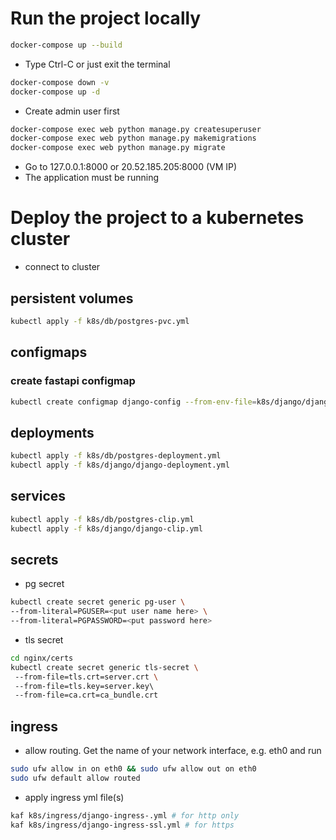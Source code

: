 # Run the project locally

```bash
docker-compose up --build
```
* Type Ctrl-C or just exit the terminal
```bash
docker-compose down -v
docker-compose up -d
```
* Create admin user first
```bash
docker-compose exec web python manage.py createsuperuser
docker-compose exec web python manage.py makemigrations
docker-compose exec web python manage.py migrate
```
* Go to 127.0.0.1:8000 or 20.52.185.205:8000 (VM IP)
* The application must be running

# Deploy the project to a kubernetes cluster

* connect to cluster

## persistent volumes
```bash
kubectl apply -f k8s/db/postgres-pvc.yml
```
## configmaps
### create fastapi configmap
```bash
kubectl create configmap django-config --from-env-file=k8s/django/django.env
```

## deployments
```bash
kubectl apply -f k8s/db/postgres-deployment.yml
kubectl apply -f k8s/django/django-deployment.yml
```

## services
```bash
kubectl apply -f k8s/db/postgres-clip.yml
kubectl apply -f k8s/django/django-clip.yml

```
## secrets
* pg secret

```bash
kubectl create secret generic pg-user \
--from-literal=PGUSER=<put user name here> \
--from-literal=PGPASSWORD=<put password here>
```
* tls secret
```bash
cd nginx/certs
kubectl create secret generic tls-secret \ 
 --from-file=tls.crt=server.crt \             
 --from-file=tls.key=server.key\             
 --from-file=ca.crt=ca_bundle.crt
```

## ingress

* allow routing. Get the name of your network interface, e.g. eth0 and run
```bash
sudo ufw allow in on eth0 && sudo ufw allow out on eth0
sudo ufw default allow routed
```

* apply ingress yml file(s)
```bash
kaf k8s/ingress/django-ingress-.yml # for http only
kaf k8s/ingress/django-ingress-ssl.yml # for https
```
